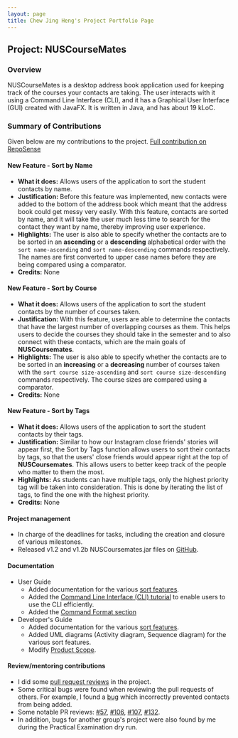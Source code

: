 ```yaml
---
layout: page
title: Chew Jing Heng's Project Portfolio Page
---
```


## Project: NUSCourseMates

### Overview
NUSCourseMates is a desktop address book application used for keeping track of the courses your contacts are taking. 
The user interacts with it using a Command Line Interface (CLI), and it has a Graphical User Interface (GUI) created with JavaFX. 
It is written in Java, and has about 19 kLoC.

### Summary of Contributions
Given below are my contributions to the project.
[Full contribution on RepoSense](https://nus-cs2103-ay2324s1.github.io/tp-dashboard/?search=chewjh1234&breakdown=true)
  
#### New Feature - Sort by Name
* **What it does:** Allows users of the application to sort the student contacts by name. 
* **Justification:** Before this feature was implemented, new contacts were added to the bottom of the address book which meant that the address book could get messy very easily. With this feature, contacts are sorted by name, and it will take the user much less time to search for the contact they want by name, thereby improving user experience. 
* **Highlights:** The user is also able to specify whether the contacts are to be sorted in an **ascending** or a **descending** alphabetical order with the `sort name-ascending` and `sort name-descending` commands respectively. The names are first converted to upper case names before they are being compared using a comparator. 
* **Credits:** None

#### New Feature - Sort by Course
* **What it does:** Allows users of the application to sort the student contacts by the number of courses taken. 
* **Justification:** With this feature, users are able to determine the contacts that have the largest number of overlapping courses as them. This helps users to decide the courses they should take in the semester and to also connect with these contacts, which are the main goals of **NUSCoursemates**.
* **Highlights:** The user is also able to specify whether the contacts are to be sorted in an **increasing** or a **decreasing** number of courses taken with the `sort course size-ascending` and `sort course size-descending` commands respectively. The course sizes are compared using a comparator. 
* **Credits:** None

#### New Feature - Sort by Tags
* **What it does:** Allows users of the application to sort the student contacts by their tags. 
* **Justification:** Similar to how our Instagram close friends' stories will appear first, the Sort by Tags function allows users to sort their contacts by tags, so that the users' close friends would appear right at the top of **NUSCoursemates**. This allows users to better keep track of the people who matter to them the most. 
* **Highlights:** As students can have multiple tags, only the highest priority tag will be taken into consideration. This is done by iterating the list of tags, to find the one with the highest priority. 
* **Credits:** None

#### Project management
* In charge of the deadlines for tasks, including the creation and closure of various milestones. 
* Released v1.2 and v1.2b NUSCoursemates.jar files on [GitHub](https://github.com/AY2324S1-CS2103T-T17-4/tp/releases). 

#### Documentation
* User Guide
  * Added documentation for the various [sort features](https://ay2324s1-cs2103t-t17-4.github.io/tp/UserGuide.html#sorting-by-tags-sort-tags). 
  * Added the [Command Line Interface (CLI) tutorial](https://ay2324s1-cs2103t-t17-4.github.io/tp/UserGuide.html#using-the-command-line-interface-cli) to enable users to use the CLI efficiently. 
  * Added the [Command Format section](https://ay2324s1-cs2103t-t17-4.github.io/tp/UserGuide.html#command-format)
* Developer's Guide
  * Added documentation for the various [sort features](https://ay2324s1-cs2103t-t17-4.github.io/tp/DeveloperGuide.html#45-sort-feature). 
  * Added UML diagrams (Activity diagram, Sequence diagram) for the various sort features.
  * Modify [Product Scope](https://ay2324s1-cs2103t-t17-4.github.io/tp/DeveloperGuide.html#a1-product-scope). 

#### Review/mentoring contributions
* I did some [pull request reviews](https://github.com/AY2324S1-CS2103T-T17-4/tp/pulls?q=is%3Apr+is%3Aclosed+reviewed-by%3Achewjh1234) in the project. 
* Some critical bugs were found when reviewing the pull requests of others. For example, I found a [bug](https://github.com/AY2324S1-CS2103T-T17-4/tp/pull/107#pullrequestreview-1691405863) which incorrectly prevented contacts from being added.
* Some notable PR reviews: [#57](https://github.com/AY2324S1-CS2103T-T17-4/tp/pull/57#pullrequestreview-1642578187), [#106](https://github.com/AY2324S1-CS2103T-T17-4/tp/pull/106#pullrequestreview-1685497544), [#107](https://github.com/AY2324S1-CS2103T-T17-4/tp/pull/107#pullrequestreview-1691405863), [#132](https://github.com/AY2324S1-CS2103T-T17-4/tp/pull/132#pullrequestreview-1697943613).   
* In addition, bugs for another group's project were also found by me during the Practical Examination dry run.
